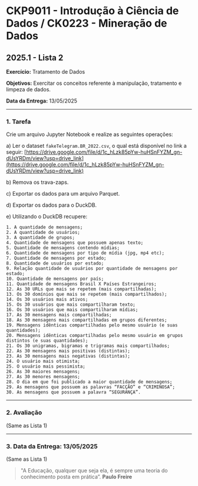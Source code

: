 # CKP9011 - Introdução à Ciência de Dados / CK0223 - Mineração de Dados
## 2025.1 - Lista 2

**Exercício:** Tratamento de Dados

**Objetivos:** Exercitar os conceitos referente à manipulação, tratamento e limpeza de dados.

**Data da Entrega:** 13/05/2025

---

### 1. Tarefa

Crie um arquivo Jupyter Notebook e realize as seguintes operações:

a) Ler o dataset `fakeTelegram.BR_2022.csv`, o qual está disponível no link a seguir: [https://drive.google.com/file/d/1c_hLzk85pYw-huHSnFYZM_gn-dUsYRDm/view?usp=drive_link](https://drive.google.com/file/d/1c_hLzk85pYw-huHSnFYZM_gn-dUsYRDm/view?usp=drive_link)

b) Remova os trava-zaps.

c) Exportar os dados para um arquivo Parquet.

d) Exportar os dados para o DuckDB.

e) Utilizando o DuckDB recupere:

    1. A quantidade de mensagens;
    2. A quantidade de usuários;
    3. A quantidade de grupos;
    4. Quantidade de mensagens que possuem apenas texto;
    5. Quantidade de mensagens contendo mídias;
    6. Quantidade de mensagens por tipo de mídia (jpg, mp4 etc);
    7. Quantidade de mensagens por estado;
    8. Quantidade de usuários por estado;
    9. Relação quantidade de usuários por quantidade de mensagens por estado;
    10. Quantidade de mensagens por país;
    11. Quantidade de mensagens Brasil X Países Estrangeiros;
    12. As 30 URLs que mais se repetem (mais compartilhadas);
    13. Os 30 domínios que mais se repetem (mais compartilhados);
    14. Os 30 usuários mais ativos;
    15. Os 30 usuários que mais compartilharam texto;
    16. Os 30 usuários que mais compartilharam mídias;
    17. As 30 mensagens mais compartilhadas;
    18. As 30 mensagens mais compartilhadas em grupos diferentes;
    19. Mensagens idênticas compartilhadas pelo mesmo usuário (e suas quantidades);
    20. Mensagens idênticas compartilhadas pelo mesmo usuário em grupos distintos (e suas quantidades);
    21. Os 30 unigramas, bigramas e trigramas mais compartilhados;
    22. As 30 mensagens mais positivas (distintas);
    23. As 30 mensagens mais negativas (distintas);
    24. O usuário mais otimista;
    25. O usuário mais pessimista;
    26. As 30 maiores mensagens;
    27. As 30 menores mensagens;
    28. O dia em que foi publicado a maior quantidade de mensagens;
    29. As mensagens que possuem as palavras “FACÇÃO” e “CRIMINOSA”;
    30. As mensagens que possuem a palavra “SEGURANÇA”.

---

### 2. Avaliação

(Same as Lista 1)

---

### 3. Data da Entrega: 13/05/2025

(Same as Lista 1)

> "A Educação, qualquer que seja ela, é sempre uma teoria do conhecimento posta em prática”.
> **Paulo Freire**
